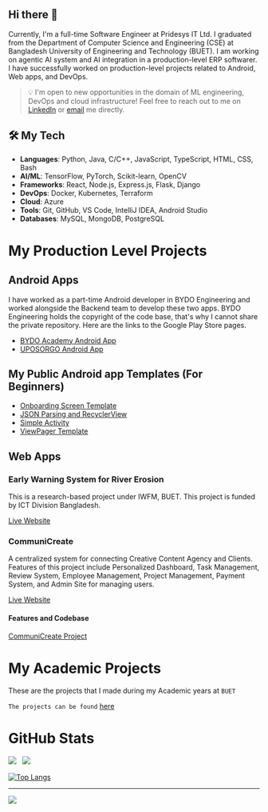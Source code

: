 ## Hi there 👋

Currently, I'm a full-time Software Engineer at Pridesys IT Ltd. I graduated from the Department of Computer Science and Engineering (CSE) at Bangladesh University of Engineering and Technology (BUET). I am working on agentic AI system and AI integration in a production-level ERP softwarer. I have successfully worked on production-level projects related to Android, Web apps, and DevOps.

> 💡 I'm open to new opportunities in the domain of ML engineering, DevOps and cloud infrastructure! Feel free to reach out to me on [LinkedIn](https://www.linkedin.com/in/anupbhowmik21) or [email](mailto:anupbhowmik.1998@gmail.com) me directly.

## 🛠️ My Tech

- **Languages**: Python, Java, C/C++, JavaScript, TypeScript, HTML, CSS, Bash
- **AI/ML**: TensorFlow, PyTorch, Scikit-learn, OpenCV
- **Frameworks**: React, Node.js, Express.js, Flask, Django
- **DevOps**: Docker, Kubernetes, Terraform
- **Cloud**: Azure
- **Tools**: Git, GitHub, VS Code, IntelliJ IDEA, Android Studio
- **Databases**: MySQL, MongoDB, PostgreSQL

# My Production Level Projects

## Android Apps

I have worked as a part-time Android developer in BYDO Engineering and worked alongside the Backend team to develop these two apps. BYDO Engineering holds the copyright of the code base, that's why I cannot share the private repository. Here are the links to the Google Play Store pages.

- [BYDO Academy Android App](https://play.google.com/store/apps/details?id=com.suffixit.bydo&hl=en&gl=US)
- [UPOSORGO Android App](https://play.google.com/store/apps/details?id=com.uposorgo.uposorgo&hl=en&gl=US)

## My Public Android app Templates (For Beginners)

- [Onboarding Screen Template](https://github.com/anupbhowmik/SplashScreen-Onboarding-Android)
- [JSON Parsing and RecyclerView](https://github.com/anupbhowmik/JSON-Parsing-Android)
- [Simple Activity](https://github.com/anupbhowmik/Simple-Activity-Android)
- [ViewPager Template](https://github.com/anupbhowmik/ViewPager-Android/)

## Web Apps

### Early Warning System for River Erosion

This is a research-based project under IWFM, BUET. This project is funded by ICT Division Bangladesh.

[Live Website](https://www.ews-re.com/)

### CommuniCreate

A centralized system for connecting Creative Content Agency and Clients. Features of this project include Personalized Dashboard, Task Management, Review System, Employee Management, Project Management, Payment System, and Admin Site for managing users.

[Live Website](https://communicreate.onrender.com)

#### Features and Codebase

[CommuniCreate Project](https://github.com/CPM-Creative-Production-Management)

# My Academic Projects

These are the projects that I made during my Academic years at `BUET`

`The projects can be found`
[here](https://github.com/anupbhowmik/Academic-Projects-BUET/tree/main)

# GitHub Stats

![](https://github-readme-stats.vercel.app/api?username=anupbhowmik&theme=dark&hide_border=false&include_all_commits=true&count_private=true) &nbsp;
![](https://github-readme-streak-stats.herokuapp.com/?user=anupbhowmik&theme=dark&hide_border=false)

[![Top Langs](https://github-readme-stats.vercel.app/api/top-langs?username=anupbhowmik&count_private=true&show_icons=true&theme=dark)](https://github.com/anuraghazra/github-readme-stats)

<!-- ## 🏆 GitHub Trophies
![](https://github-profile-trophy.vercel.app/?username=anupbhowmik&theme=darkhub&no-frame=false&no-bg=true&margin-w=4)
 -->

---

[![](https://visitcount.itsvg.in/api?id=anupbhowmik&icon=0&color=0)](https://visitcount.itsvg.in)
